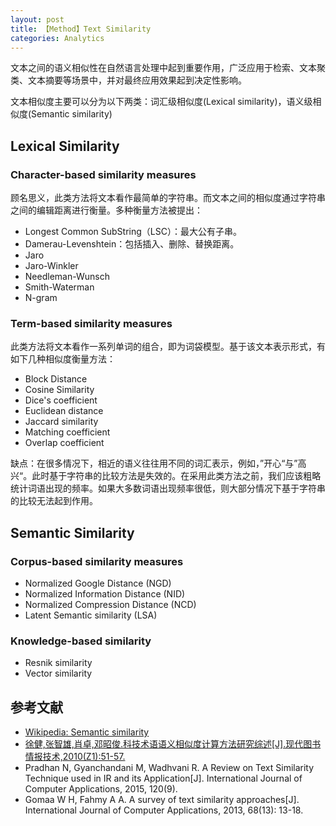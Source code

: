 ```yaml
---
layout: post
title: 【Method】Text Similarity
categories: Analytics
---
```


文本之间的语义相似性在自然语言处理中起到重要作用，广泛应用于检索、文本聚类、文本摘要等场景中，并对最终应用效果起到决定性影响。

文本相似度主要可以分为以下两类：词汇级相似度(Lexical similarity)，语义级相似度(Semantic similarity)

## Lexical Similarity

### Character-based similarity measures

顾名思义，此类方法将文本看作最简单的字符串。而文本之间的相似度通过字符串之间的编辑距离进行衡量。多种衡量方法被提出：

- Longest Common SubString（LSC）：最大公有子串。
- Damerau-Levenshtein：包括插入、删除、替换距离。
- Jaro
- Jaro-Winkler
- Needleman-Wunsch
- Smith-Waterman
- N-gram

### Term-based similarity measures

此类方法将文本看作一系列单词的组合，即为词袋模型。基于该文本表示形式，有如下几种相似度衡量方法：

- Block Distance
- Cosine Similarity
- Dice's coefficient
- Euclidean distance
- Jaccard similarity
- Matching coefficient
- Overlap coefficient

缺点：在很多情况下，相近的语义往往用不同的词汇表示，例如，”开心“与”高兴“。此时基于字符串的比较方法是失效的。在采用此类方法之前，我们应该粗略统计词语出现的频率。如果大多数词语出现频率很低，则大部分情况下基于字符串的比较无法起到作用。

## Semantic Similarity

### Corpus-based similarity measures

- Normalized Google Distance (NGD)
- Normalized Information Distance (NID)
- Normalized Compression Distance (NCD)
- Latent Semantic similarity (LSA)

### Knowledge-based similarity

- Resnik similarity
- Vector similarity

## 参考文献

- [Wikipedia: Semantic similarity](https://en.wikipedia.org/wiki/Semantic_similarity)
- [徐健,张智雄,肖卓,邓昭俊.科技术语语义相似度计算方法研究综述[J].现代图书情报技术,2010(Z1):51-57.](http://kns.cnki.net/KCMS/detail/detail.aspx?dbcode=CJFQ&dbname=CJFD2010&filename=XDTQ2010Z1012&v=MDkyMThNMUZyQ1VSTE9mWStac0Z5RG5VNy9NUFNuZmY3RzRIOUdtcm85RVpvUjhlWDFMdXhZUzdEaDFUM3FUclc=)
- Pradhan N, Gyanchandani M, Wadhvani R. A Review on Text Similarity Technique used in IR and its Application[J]. International Journal of Computer Applications, 2015, 120(9).
- Gomaa W H, Fahmy A A. A survey of text similarity approaches[J]. International Journal of Computer Applications, 2013, 68(13): 13-18.